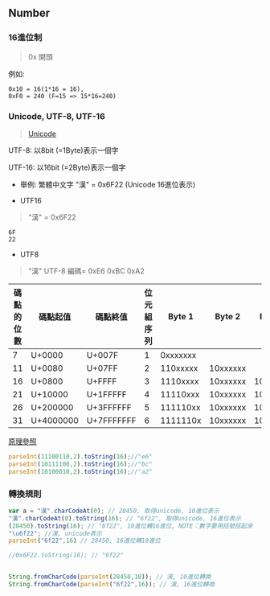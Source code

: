 ## Number

###  16進位制

> 0x 開頭

例如: 
```
0x10 = 16(1*16 = 16), 
0xF0 = 240 (F=15 => 15*16=240)
```


### Unicode, UTF-8, UTF-16 

> [Unicode](https://zh.wikipedia.org/wiki/Unicode)

UTF-8: 以8bit (=1Byte)表示一個字

UTF-16: 以16bit (=2Byte)表示一個字

- 舉例: 繁體中文字 "漢" = 0x6F22 (Unicode 16進位表示)

- UTF16
> "漢" = 0x6F22
```
6F 
22 
```


- UTF8
> "漢" UTF-8 編碼= 0xE6 0xBC 0xA2

|碼點的位數|	碼點起值|	碼點終值|	位元組序列|	Byte 1|	Byte 2|	Byte 3|	Byte 4|	Byte 5|	Byte 6|
|--------|------- |--------|---------|--------|-------|--------|-------|------|-------|
|7       |U+0000|U+007F|	1|	0xxxxxxx||||||
|11      |U+0080|	U+07FF|	2|	110xxxxx|	10xxxxxx|||||
|16|	U+0800|	U+FFFF|	3|	1110xxxx|	10xxxxxx|	10xxxxxx||||
|21|	U+10000|	U+1FFFFF|	4|	11110xxx|	10xxxxxx|	10xxxxxx|	10xxxxxx|||
|26|	U+200000|	U+3FFFFFF|	5|	111110xx|	10xxxxxx|	10xxxxxx|	10xxxxxx|	10xxxxxx||
|31|	U+4000000|	U+7FFFFFFF|	6|	1111110x|	10xxxxxx|	10xxxxxx|	10xxxxxx|	10xxxxxx|	10xxxxxx|


[原理參照]()
```js
parseInt(11100110,2).toString(16);//"e6"
parseInt(10111100,2).toString(16);//"bc"
parseInt(10100010,2).toString(16);//"a2"
```


### 轉換規則

```js
var a = "漢".charCodeAt(0); // 28450, 取得unicode, 10進位表示
"漢".charCodeAt(0).toString(16); // "6f22", 取得unicode, 16進位表示
(28450).toString(16); // "6f22", 10進位轉16進位, NOTE：數字要用括號括起來
"\u6f22"; //漢, unicode表示
parseInt("6f22",16) // 28450, 16進位轉10進位

//0x6F22.toString(16); // "6f22"


String.fromCharCode(parseInt(28450,10)); // 漢, 10進位轉換
String.fromCharCode(parseInt("6f22",16)); // 漢, 16進位轉換
```
